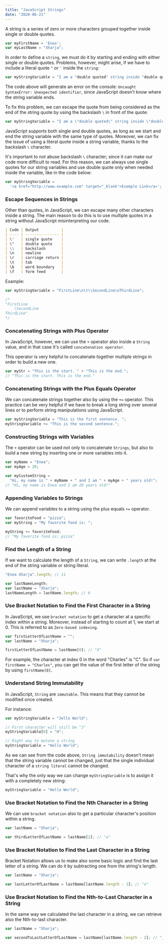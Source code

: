 ```yaml
---
title: "JavaScript Strings"
date: "2020-06-21"
---
```


A string is a series of zero or more characters grouped together inside single or double quotes.

<!-- prettier-ignore -->
```js 
var myFirstName = 'Enea';
var myLastName = "Xharja";
```

In order to define a `string`, we must do it by starting and ending with either single or double quotes.
Problems, however, might arise, if we have to include a literal quote `"` or `'` inside the `string`:

<!-- prettier-ignore -->
```js 
var myStringVariable = "I am a "double quoted" string inside "double quotes"."; 
```

The code above will generate an error on the console: `Uncaught SyntaxError: Unexpected identifier`, since JavaScript doesn't know where the string variable ends.

To fix this problem, we can escape the quote from being considered as the end of the string quote by using the backslash `\` in front of the quote:

<!-- prettier-ignore -->
```js 
var myStringVariable = "I am a \"double quoted\" string inside \"double quotes\"."; 
```

JavaScript supports both single and double quotes, as long as we start and end the string variable with the same type of quotes. Moreover, we can fix the issue of using a literal quote inside a string variable, thanks to the backslash `\` character.

It's important to not abuse backslash `\` character; since it can make our code more difficult to read.
For this reason, we can always use single quotes for our string variables and use double quote only when needed inside the variable, like in the code below:

```js
var myStringVariable =
  '<a href="http://www.example.com" target="_blank">Example Link</a>';
```

### Escape Sequences in Strings

Other than quotes, in JavaScript, we can escape many other characters inside a string.
The main reason to do this is to use multiple quotes in a string without JavaScript misinterpreting our code.

```markdown
| Code | Output          |
| ---- | --------------- |
| \'   | single quote    |
| \"   | double quote    |
| \\   | backslash       |
| \n   | newline         |
| \r   | carriage return |
| \t   | tab             |
| \b   | word boundary   |
| \f   | form feed       |
```

Example:

```js
var myStringVariable = "FirstLine\n\t\\SecondLine\nThirdLine";

/*
"FirstLine
	\SecondLine
ThirdLine"
*/
```

### Concatenating Strings with Plus Operator

In JavaScript, however, we can use the `+` operator also inside a `String` value, and in that case it's called `concatenation operator`.

This operator is very helpful to concatenate together multiple strings in order to build a new one.

```js
var myStr = "This is the start. " + "This is the end.";
// "This is the start. This is the end."
```

### Concatenating Strings with the Plus Equals Operator

We can concatenate strings together also by using the `+=` operator.
This practice can be very helpful if we have to break a long string over several lines or to perform string manipulations using JavaScript.

```js
var myStringVariable = "This is the first sentence. ";
myStringVariable += "This is the second sentence.";
```

### Constructing Strings with Variables

The `+` operator can be used not only to concatenate `Strings`, but also to build a new string by inserting one or more variables into it.

```js
var myName = "Enea";
var myAge = 28;

var myCustomString =
  "Hi, my name is " + myName + " and I am " + myAge + " years old!";
// "Hi, my name is Enea and I am 28 years old!"
```

### Appending Variables to Strings

We can append variables to a string using the plus equals `+=` operator.

```js
var favoriteFood = "pizza";
var myString = "My favorite food is: ";

myString += favoriteFood;
// "My favorite food is: pizza"
```

### Find the Length of a String

If we want to calculate the length of a `String`, we can write `.length` at the end of the string variable or string literal.

```js
"Enea Xharja".length; // 11

var lastNameLength;
var lastName = "Xharja";
lastNameLength = lastName.length; // 6
```

### Use Bracket Notation to Find the First Character in a String

In JavaScript, we use `bracket notation` to get a character at a specific index within a string. Moreover, instead of starting to count at 1, we start at 0. This is referred to as `Zero-based indexing`.

```js
var firstLetterOfLastName = "";
var lastName = "Xharja";

firstLetterOfLastName = lastName[0]; // "X"
```

For example, the character at index 0 in the word "Charles" is "C". So if `var firstName = "Charles"`, you can get the value of the first letter of the string by using `firstName[0]`.

### Understand String Immutability

In JavaScript, `String` are `immutable`. This means that they cannot be modified once created.

For instance:

```js
var myStringVariable = "Jello World";

// First character will still be "J"
myStringVariable[0] = "H";

// Right way to mutate a string
myStringVariable = "Hello World";
```

As we can see from the code above, `String immutability` doesn't mean that the string variable cannot be changed, just that the single individual character of a `string literal` cannot be changed.

That's why the only way we can change `myStringVariable` is to assign it with a completely new string:

```js
myStringVariable = "Hello World";
```

### Use Bracket Notation to Find the Nth Character in a String

We can use `bracket notation` also to get a particular character's position within a string.

```js
var lastName = "Xharja";

var thirdLetterOfLastName = lastName[2]; // "a"
```

### Use Bracket Notation to Find the Last Character in a String

Bracket Notation allows us to make also some basic logic and find the last letter of a string. We can do it by subtracting one from the string's length.

```js
var lastName = "Xharja";

var lastLetterOfLastName = lastName[lastName.length - 1]; // "a"
```

### Use Bracket Notation to Find the Nth-to-Last Character in a String

In the same way we calculated the last character in a string, we can retrieve also the Nth-to-last character.

```js
var lastName = "Xharja";

var secondToLastLetterOfLastName = lastName[lastName.length - 2]; // "j"
```
